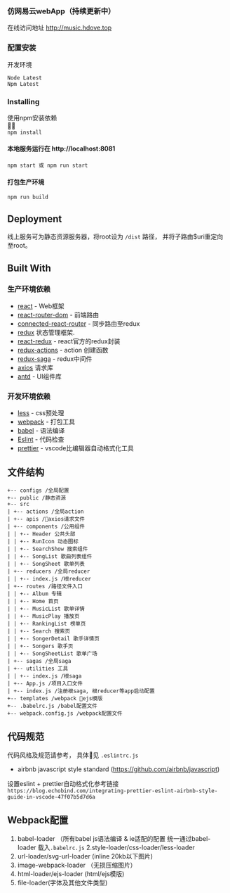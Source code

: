 ### 仿网易云webApp（持续更新中）

在线访问地址 http://music.hdove.top

### 配置安装

开发环境
```
Node Latest
Npm Latest
```

### Installing
使用npm安装依赖  
  
```npm install```

#### 本地服务运行在 http://localhost:8081  

```npm start 或 npm run start```  

#### 打包生产环境  

```npm run build```

## Deployment

线上服务可为静态资源服务器，将root设为 ```/dist``` 路径， 并将子路由$uri重定向至root。

## Built With

### 生产环境依赖
* [react](https://reactjs.org/docs/getting-started.html) - Web框架
* [react-router-dom](https://reacttraining.com/react-router/) - 前端路由
* [connected-react-router](https://github.com/supasate/connected-react-router) - 同步路由至redux
* [redux](https://github.com/reduxjs/redux) 状态管理框架. 
* [react-redux](https://github.com/reduxjs/react-redux) - react官方的redux封装
* [redux-actions](https://github.com/redux-utilities/redux-actions) - action 创建函数
* [redux-saga](https://github.com/redux-saga/redux-saga) - redux中间件
* [axios](https://github.com/axios/axios) 请求库
* [antd](https://ant.design/index-cn) - UI组件库

### 开发环境依赖
  * [less](http://lesscss.org/) - css预处理
  * [webpack](https://webpack.js.org/) - 打包工具
  * [babel](https://babeljs.io/docs/en) - 语法编译
  * [Eslint](https://eslint.org/docs/user-guide/configuring) - 代码检查
  * [prettier](https://github.com/prettier/prettier-vscode) - vscode比编辑器自动格式化工具

## 文件结构
```
+-- configs /全局配置
+-- public /静态资源
+-- src
| +-- actions /全局action
| +-- apis /axios请求文件
| +-- components /公用组件
| | +-- Header 公共头部
| | +-- RunIcon 动态图标
| | +-- SearchShow 搜索组件
| | +-- SongList 歌曲列表组件
| | +-- SongSheet 歌单列表
| +-- reducers /全局reducer
| | +-- index.js /根reducer
| +-- routes /路径文件入口
| | +-- Album 专辑
| | +-- Home 首页
| | +-- MusicList 歌单详情
| | +-- MusicPlay 播放页
| | +-- RankingList 榜单页
| | +-- Search 搜索页
| | +-- SongerDetail 歌手详情页
| | +-- Songers 歌手页
| | +-- SongSheetList 歌单广场
| +-- sagas /全局saga
| +-- utilities 工具
| | +-- index.js /根saga
| +-- App.js /项目入口文件
| +-- index.js /注册根saga, 根reducer等app启动配置
+-- templates /webpack ejs模版
+-- .babelrc.js /babel配置文件
+-- webpack.config.js /webpack配置文件
```

## 代码规范  

代码风格及规范请参考， 具体见 ```.eslintrc.js```
* airbnb javascript style standard (https://github.com/airbnb/javascript)

设置eslint + prettier自动格式化参考链接 
`https://blog.echobind.com/integrating-prettier-eslint-airbnb-style-guide-in-vscode-47f07b5d7d6a`

## Webpack配置

 1. babel-loader （所有babel js语法编译 & ie适配的配置 统一通过babel-loader 载入```.babelrc.js```
 2.style-loader/css-loader/less-loader 
 3. url-loader/svg-url-loader (inline 20kb以下图片)
 4. image-webpack-loader （无损压缩图片）
 5. html-loader/ejs-loader (html/ejs模版)
 6. file-loader(字体及其他文件类型)







